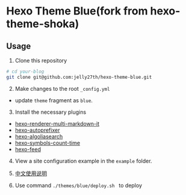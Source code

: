 # Hexo Theme Blue(fork from hexo-theme-shoka)

## Usage

1. Clone this repository

``` bash
# cd your-blog
git clone git@github.com:jelly27th/hexo-theme-blue.git
```

2. Make changes to the root `_config.yml`
  - update `theme` fragment as `blue`.  

3. Install the necessary plugins
  - [hexo-renderer-multi-markdown-it](https://www.npmjs.com/package/hexo-renderer-multi-markdown-it)
  - [hexo-autoprefixer](https://www.npmjs.com/package/hexo-autoprefixer)
  - [hexo-algoliasearch](https://www.npmjs.com/package/hexo-algoliasearch)
  - [hexo-symbols-count-time](https://www.npmjs.com/package/hexo-symbols-count-time)
  - [hexo-feed](https://www.npmjs.com/package/hexo-feed)

4. View a site configuration example in the `example` folder.

5. [中文使用说明](https://shoka.lostyu.me/computer-science/note/theme-shoka-doc/)
   
6. Use command `./themes/blue/deploy.sh ` to deploy
